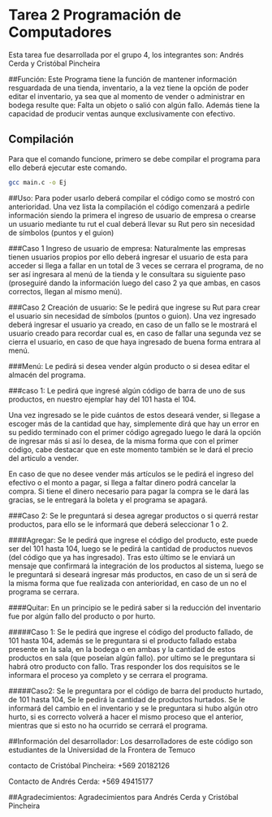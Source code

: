 # Tarea 2 Programación de Computadores  
Esta tarea fue desarrollada por el grupo 4, los integrantes son: Andrés Cerda y Cristóbal Pincheira

##Función:
Este Programa tiene la función de mantener información resguardada de una tienda, inventario,
a la vez tiene la opción de poder editar el inventario,
ya sea que al momento de vender o administrar en bodega resulte que:
Falta un objeto o salió con algún fallo. 
Además tiene la capacidad de producir ventas aunque exclusivamente con efectivo.

## Compilación 
Para que el comando funcione, primero se debe compilar el programa para ello deberá ejecutar este comando.
```bash
gcc main.c -o Ej
```
##Uso:
Para poder usarlo deberá compilar el código como se mostró con anterioridad.
Una vez lista la compilación el código comenzará a pedirle información
siendo la primera el ingreso de usuario de empresa o crearse un usuario mediante tu rut
el cual deberá llevar su Rut pero sin necesidad de símbolos (puntos y el guion)

###Caso 1 Ingreso de usuario de empresa:
Naturalmente las empresas tienen usuarios propios por ello deberá ingresar el usuario de esta para acceder
si llega a fallar en un total de 3 veces se cerrara el programa, de no ser así ingresara al menú de la tienda
y le consultara su siguiente paso (proseguiré dando la información luego del caso 2 ya que ambas,
en casos correctos, llegan al mismo menú).

###Caso 2 Creación de usuario:
Se le pedirá que ingrese su Rut para crear el usuario sin necesidad de símbolos (puntos o guion).
Una vez ingresado deberá ingresar el usuario ya creado, en caso de un fallo se le mostrará el usuario creado para recordar cual es,
en caso de fallar una segunda vez se cierra el usuario, en caso de que haya ingresado de buena forma entrara al menú.

###Menú:
Le pedirá si desea vender algún producto o si desea editar el almacén del programa.

###caso 1:
Le pedirá que ingresé algún código de barra de uno de sus productos, en nuestro ejemplar hay del 101 hasta el 104.

Una vez ingresado se le pide cuántos de estos deseará vender, si llegase a escoger más de la cantidad que hay, simplemente dirá que hay un error en su pedido
terminado con el primer código agregado luego le dará la opción de ingresar más si así lo desea, de la misma forma que con el primer código, cabe destacar que en este 
momento también se le dará el precio del articulo a vender.

En caso de que no desee vender más artículos se le pedirá el ingreso del efectivo o el monto a pagar, si llega a faltar dinero podrá cancelar la compra.
Si tiene el dinero necesario para pagar la compra se le dará las gracias, se le entregará la boleta  y el programa se apagará.


###Caso 2:
Se le preguntará si desea agregar productos o si querrá restar productos, para ello se le informará que deberá seleccionar 1 o 2.

####Agregar:
Se le pedirá que ingrese el código del producto, este puede ser del 101 hasta 104,
luego se le pedirá la cantidad de productos nuevos (del código que ya has ingresado).
Tras esto último se le enviará un mensaje que confirmará la integración de los productos al sistema,
luego se le preguntará si deseará ingresar más productos, en caso de un si será de la misma forma que fue realizada con anterioridad,
en caso de un no el programa se cerrara.


####Quitar:
En un principio se le pedirá saber si la reducción del inventario fue por algún fallo del producto o por hurto.


#####Caso 1:
Se le pedirá que ingrese el código del producto fallado, de 101 hasta 104, 
además se le preguntara si el producto fallado estaba presente en la sala, en la bodega o en ambas 
y la cantidad de estos productos en sala (que poseían algún fallo).
por ultimo se le preguntara si habrá otro producto con fallo.
Tras responder los dos requisitos se le informara el proceso ya completo y se cerrara el programa.


#####Caso2:
Se le preguntara por el código de barra del producto hurtado, de 101 hasta 104,
Se le pedirá la cantidad de productos hurtados.
Se le informará del cambio en el inventario y se le preguntara si hubo algún otro hurto,
si es correcto volverá a hacer el mismo proceso que el anterior, mientras que si esto no ha ocurrido
se cerrará el programa.


##Información del desarrollador:
Los desarrolladores de este código son estudiantes de la Universidad de la Frontera de Temuco 

contacto de Cristóbal Pincheira: +569 20182126

Contacto de Andrés Cerda: +569 49415177



##Agradecimientos:
Agradecimientos para Andrés Cerda y Cristóbal Pincheira









 













